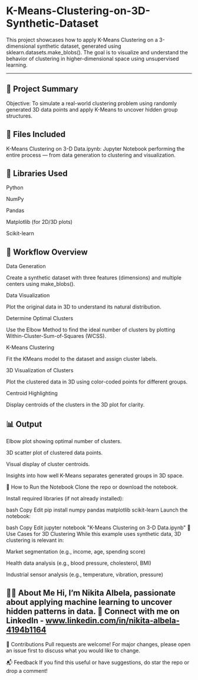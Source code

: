 # K-Means-Clustering-on-3D-Synthetic-Dataset
This project showcases how to apply K-Means Clustering on a 3-dimensional synthetic dataset, generated using sklearn.datasets.make_blobs(). The goal is to visualize and understand the behavior of clustering in higher-dimensional space using unsupervised learning.

----------------------------------------------------------------------------------------------------------------------------------------------------------------------------
🧪 Project Summary
----------------------------------------------------------------------------------------------------------------------------------------------------------------------------
Objective:
To simulate a real-world clustering problem using randomly generated 3D data points and apply K-Means to uncover hidden group structures.

📁 Files Included
----------------------------------------------------------------------------------------------------------------------------------------------------------------------------
K-Means Clustering on 3-D Data.ipynb: Jupyter Notebook performing the entire process — from data generation to clustering and visualization.

🧰 Libraries Used
----------------------------------------------------------------------------------------------------------------------------------------------------------------------------
Python

NumPy

Pandas

Matplotlib (for 2D/3D plots)

Scikit-learn

🧠 Workflow Overview
----------------------------------------------------------------------------------------------------------------------------------------------------------------------------
Data Generation

Create a synthetic dataset with three features (dimensions) and multiple centers using make_blobs().

Data Visualization

Plot the original data in 3D to understand its natural distribution.

Determine Optimal Clusters

Use the Elbow Method to find the ideal number of clusters by plotting Within-Cluster-Sum-of-Squares (WCSS).

K-Means Clustering

Fit the KMeans model to the dataset and assign cluster labels.

3D Visualization of Clusters

Plot the clustered data in 3D using color-coded points for different groups.

Centroid Highlighting

Display centroids of the clusters in the 3D plot for clarity.

📊 Output
----------------------------------------------------------------------------------------------------------------------------------------------------------------------------
Elbow plot showing optimal number of clusters.

3D scatter plot of clustered data points.

Visual display of cluster centroids.

Insights into how well K-Means separates generated groups in 3D space.

🚀 How to Run the Notebook
Clone the repo or download the notebook.

Install required libraries (if not already installed):

bash
Copy
Edit
pip install numpy pandas matplotlib scikit-learn
Launch the notebook:

bash
Copy
Edit
jupyter notebook "K-Means Clustering on 3-D Data.ipynb"
📌 Use Cases for 3D Clustering
While this example uses synthetic data, 3D clustering is relevant in:

Market segmentation (e.g., income, age, spending score)

Health data analysis (e.g., blood pressure, cholesterol, BMI)

Industrial sensor analysis (e.g., temperature, vibration, pressure)

🧑‍💼 About Me
Hi, I’m Nikita Albela, passionate about applying machine learning to uncover hidden patterns in data.
🔗 Connect with me on LinkedIn - www.linkedin.com/in/nikita-albela-4194b1164
----------------------------------------------------------------------------------------------------------------------------------------------------------------------------
🙌 Contributions
Pull requests are welcome! For major changes, please open an issue first to discuss what you would like to change.

📬 Feedback
If you find this useful or have suggestions, do star the repo or drop a comment!

